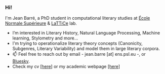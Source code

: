 
### Hi! 
I'm Jean Barré, a PhD student in computational literary studies at [École Normale Supérieure](https://www.ens.psl.eu/) & [LaTTiCe](https://www.lattice.cnrs.fr/) lab. 
- I’m interested in Literary History, Natural Language Processing, Machine learning, Stylometry and more...
- I'm trying to operationalize literary theory concepts (Canonicity, Subgenres, Literary Variability) and model them in large literary corpora.
- 📫 Feel free to reach out by email - jean.barre [at] ens.psl.eu -, or [Bluesky](https://bsky.app/profile/jbarre.bsky.social).
- Check my cv <a href="https://crazyjeannot.github.io/pdfs/CV-JB.pdf" target="_blank">[here]</a> or my academic webpage <a href="https://crazyjeannot.github.io/" target="_blank">[here]</a>
